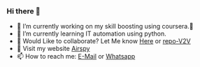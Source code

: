 ### Hi there 👋

- 🔭 I’m currently working on my skill boosting using coursera.🤔
- 🌱 I’m currently learning IT automation using python.
- 👯  Would Like to collaborate? Let Me know [Here](https://wa.me/8296370500) or [repo-V2V](https://github.com/darshanpb/Voice2voice)
- 💬 Visit my website [Airspy](http://airspy.tk)
- 📫 How to reach me: [E-Mail](mailto:darshanpb111@gmail.com) or [Whatsapp](https://wa.me/8296370500)
